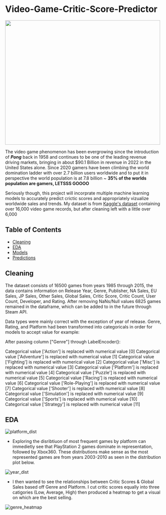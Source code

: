 # Video-Game-Critic-Score-Predictor
<img src='https://user-images.githubusercontent.com/117116368/212447253-3863502a-7a43-43be-bfb7-1e716b307404.jpg' width = "500" height ="400">

The video game phenomenon has been evergrowing since the introduction of ***Pong*** back in 1958 and continues to be one of the leading revenue driving markets, bringing in about $90.1 Billion in revenue in 2022 in the United States alone. Since 2020 gamers have been climbing the world domination ladder with over 2.7 billion users worldwide and to put it in perspective the world population is at 7.8 billion ~ **35% of the worlds population are gamers, LETSSS GOOOO** 

Seriously though, this project will incorprate multiple machine learning models to accurately predict crictic scores and appropriately vizualize worldwide sales and trends. My dataset is from [Kaggle's dataset](https://www.kaggle.com/datasets/sidtwr/videogames-sales-dataset?select=Video_Games_Sales_as_at_22_Dec_2016.csv) containing over 16,000 video game records, but after cleaning left with a little over 6,000

## Table of Contents
* [Cleaning](#Cleaning)
* [EDA](#EDA)
* [Models](#Models)
* [Predictions](#Predictions)

## Cleaning

The dataset consists of 16500 games from years 1985 through 2015, the data contains information on Release Year, Genre, Publisher, NA Sales, EU Sales, JP Sales, Other Sales, Global Sales, Critic Score, Critic Count, User Count, Developer, and Rating. After removing NaNs/Null values 6825 games remained in the dataframe, which can be added to in the future through Steam API.

Data types were mainly correct with the exception of year of release. Genre, Rating, and Platform had been transformed into categoricals in order for models to accept value for example:

After passing column ["Genre"] through LabelEncoder(): 

Categorical value ['Action'] is replaced with numerical value [0]
Categorical value ['Adventure'] is replaced with numerical value [1]
Categorical value ['Fighting'] is replaced with numerical value [2]
Categorical value ['Misc'] is replaced with numerical value [3]
Categorical value ['Platform'] is replaced with numerical value [4]
Categorical value ['Puzzle'] is replaced with numerical value [5]
Categorical value ['Racing'] is replaced with numerical value [6]
Categorical value ['Role-Playing'] is replaced with numerical value [7]
Categorical value ['Shooter'] is replaced with numerical value [8]
Categorical value ['Simulation'] is replaced with numerical value [9]
Categorical value ['Sports'] is replaced with numerical value [10]
Categorical value ['Strategy'] is replaced with numerical value [11]

## EDA
![platform_dist](https://user-images.githubusercontent.com/117116368/222000155-0b08ce33-1cc6-4796-b95c-1f26db861f39.png)

* Exploring the disribtiuon of most frequent games by platform can immedietly see that PlayStation 2 games dominate in representation, followed by Xbox360. These distributions make sense as the most represented games are from years 2003-2010 as seen in the distribution plot below.

![year_dist](https://user-images.githubusercontent.com/117116368/222000772-2c5f0ceb-fe09-464f-8520-95b1cfd5ea05.png)

* I then wanted to see the relationships between Critic Scores & Global Sales based off Genre and Platform. I cut critic scores equally into three catigories (Low, Average, High) then produced a heatmap to get a visual on which are the best selling.

![genre_heatmap](https://user-images.githubusercontent.com/117116368/222002178-7f7bc865-955d-4afa-a499-963c556ec0b9.png)

